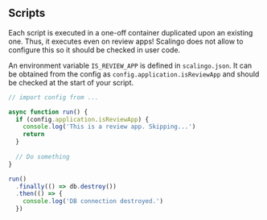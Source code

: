 ## Scripts
Each script is executed in a one-off container duplicated upon an existing one.
Thus, it executes even on review apps! Scalingo does not allow to configure this
so it should be checked in user code.

An environment variable `IS_REVIEW_APP` is defined in `scalingo.json`. It can be
obtained from the config as `config.application.isReviewApp` and should be
checked at the start of your script.

```ts
// import config from ...

async function run() {
  if (config.application.isReviewApp) {
    console.log('This is a review app. Skipping...')
    return
  }
  
  // Do something
}

run()
  .finally(() => db.destroy())
  .then(() => {
    console.log('DB connection destroyed.')
  })
```
